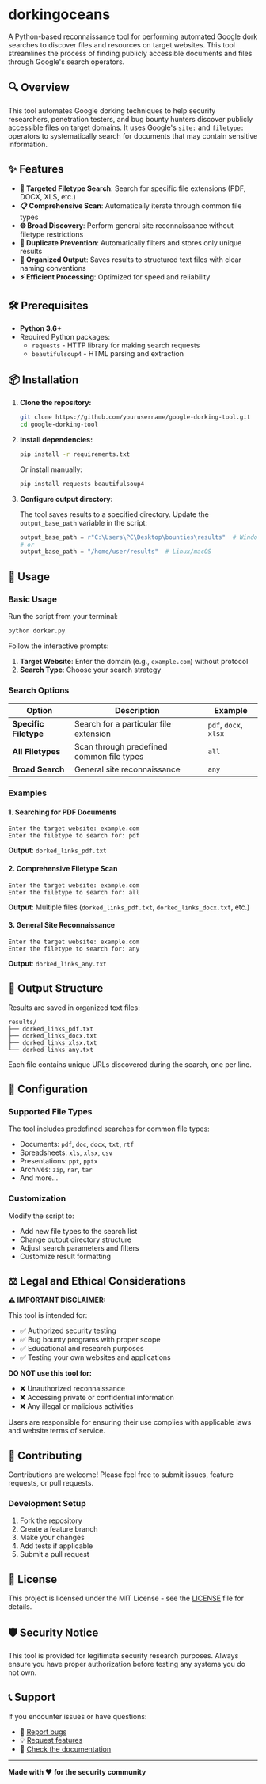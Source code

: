 # dorkingoceans

A Python-based reconnaissance tool for performing automated Google dork searches to discover files and resources on target websites. This tool streamlines the process of finding publicly accessible documents and files through Google's search operators.

## 🔍 Overview

This tool automates Google dorking techniques to help security researchers, penetration testers, and bug bounty hunters discover publicly accessible files on target domains. It uses Google's `site:` and `filetype:` operators to systematically search for documents that may contain sensitive information.

## ✨ Features

- **🎯 Targeted Filetype Search**: Search for specific file extensions (PDF, DOCX, XLS, etc.)
- **📋 Comprehensive Scan**: Automatically iterate through common file types
- **🌐 Broad Discovery**: Perform general site reconnaissance without filetype restrictions  
- **🔄 Duplicate Prevention**: Automatically filters and stores only unique results
- **📁 Organized Output**: Saves results to structured text files with clear naming conventions
- **⚡ Efficient Processing**: Optimized for speed and reliability

## 🛠️ Prerequisites

- **Python 3.6+**
- Required Python packages:
  - `requests` - HTTP library for making search requests
  - `beautifulsoup4` - HTML parsing and extraction

## 📦 Installation

1. **Clone the repository:**
   ```bash
   git clone https://github.com/yourusername/google-dorking-tool.git
   cd google-dorking-tool
   ```

2. **Install dependencies:**
   ```bash
   pip install -r requirements.txt
   ```
   
   Or install manually:
   ```bash
   pip install requests beautifulsoup4
   ```

3. **Configure output directory:**
   
   The tool saves results to a specified directory. Update the `output_base_path` variable in the script:
   ```python
   output_base_path = r"C:\Users\PC\Desktop\bounties\results"  # Windows
   # or
   output_base_path = "/home/user/results"  # Linux/macOS
   ```

## 🚀 Usage

### Basic Usage

Run the script from your terminal:
```bash
python dorker.py
```

Follow the interactive prompts:
1. **Target Website**: Enter the domain (e.g., `example.com`) without protocol
2. **Search Type**: Choose your search strategy

### Search Options

| Option | Description | Example |
|--------|-------------|---------|
| **Specific Filetype** | Search for a particular file extension | `pdf`, `docx`, `xlsx` |
| **All Filetypes** | Scan through predefined common file types | `all` |
| **Broad Search** | General site reconnaissance | `any` |

### Examples

#### 1. Searching for PDF Documents
```
Enter the target website: example.com
Enter the filetype to search for: pdf
```
**Output**: `dorked_links_pdf.txt`

#### 2. Comprehensive Filetype Scan
```
Enter the target website: example.com  
Enter the filetype to search for: all
```
**Output**: Multiple files (`dorked_links_pdf.txt`, `dorked_links_docx.txt`, etc.)

#### 3. General Site Reconnaissance
```
Enter the target website: example.com
Enter the filetype to search for: any
```
**Output**: `dorked_links_any.txt`

## 📂 Output Structure

Results are saved in organized text files:
```
results/
├── dorked_links_pdf.txt
├── dorked_links_docx.txt
├── dorked_links_xlsx.txt
└── dorked_links_any.txt
```

Each file contains unique URLs discovered during the search, one per line.

## 🔧 Configuration

### Supported File Types

The tool includes predefined searches for common file types:
- Documents: `pdf`, `doc`, `docx`, `txt`, `rtf`
- Spreadsheets: `xls`, `xlsx`, `csv`
- Presentations: `ppt`, `pptx`
- Archives: `zip`, `rar`, `tar`
- And more...

### Customization

Modify the script to:
- Add new file types to the search list
- Change output directory structure
- Adjust search parameters and filters
- Customize result formatting

## ⚖️ Legal and Ethical Considerations

**⚠️ IMPORTANT DISCLAIMER:**

This tool is intended for:
- ✅ Authorized security testing
- ✅ Bug bounty programs with proper scope
- ✅ Educational and research purposes
- ✅ Testing your own websites and applications

**DO NOT use this tool for:**
- ❌ Unauthorized reconnaissance
- ❌ Accessing private or confidential information
- ❌ Any illegal or malicious activities

Users are responsible for ensuring their use complies with applicable laws and website terms of service.

## 🤝 Contributing

Contributions are welcome! Please feel free to submit issues, feature requests, or pull requests.

### Development Setup
1. Fork the repository
2. Create a feature branch
3. Make your changes
4. Add tests if applicable
5. Submit a pull request

## 📄 License

This project is licensed under the MIT License - see the [LICENSE](LICENSE) file for details.

## 🛡️ Security Notice

This tool is provided for legitimate security research purposes. Always ensure you have proper authorization before testing any systems you do not own.

## 📞 Support

If you encounter issues or have questions:
- 🐛 [Report bugs](https://github.com/yourusername/google-dorking-tool/issues)
- 💡 [Request features](https://github.com/yourusername/google-dorking-tool/issues)
- 📖 [Check the documentation](https://github.com/yourusername/google-dorking-tool/wiki)

---

**Made with ❤️ for the security community**
